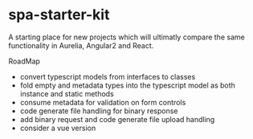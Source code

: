 spa-starter-kit
=============
A starting place for new projects which will ultimatly compare the same functionality in Aurelia, Angular2 and React.

RoadMap

* convert typescript models from interfaces to classes
* fold empty and metadata types into the typescript model as both instance and static methods
* consume metadata for validation on form controls
* code generate file handling for binary response
* add binary request and code generate file upload handling
* consider a vue version


